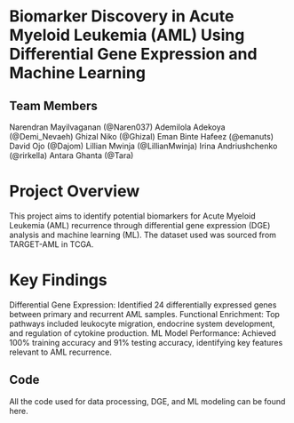 # Biomarker Discovery in Acute Myeloid Leukemia (AML) Using Differential Gene Expression and Machine Learning

## Team Members
Narendran Mayilvaganan (@Naren037)
Ademilola Adekoya (@Demi_Nevaeh)
Ghizal Niko (@Ghizal)
Eman Binte Hafeez (@emanuts)
David Ojo (@Dajom)
Lillian Mwinja (@LillianMwinja)
Irina Andriushchenko (@rirkella)
Antara Ghanta (@Tara)
# Project Overview
This project aims to identify potential biomarkers for Acute Myeloid Leukemia (AML) recurrence through differential gene expression (DGE) analysis and machine learning (ML). The dataset used was sourced from TARGET-AML in TCGA.

# Key Findings
Differential Gene Expression: Identified 24 differentially expressed genes between primary and recurrent AML samples.
Functional Enrichment: Top pathways included leukocyte migration, endocrine system development, and regulation of cytokine production.
ML Model Performance: Achieved 100% training accuracy and 91% testing accuracy, identifying key features relevant to AML recurrence.


## Code
All the code used for data processing, DGE, and ML modeling can be found here.












